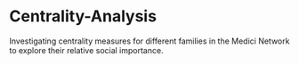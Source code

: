 # Centrality-Analysis
Investigating centrality measures for different families in the Medici Network to explore their relative social importance.

